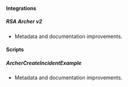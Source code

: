 
#### Integrations

##### RSA Archer v2

- Metadata and documentation improvements.

#### Scripts

##### ArcherCreateIncidentExample

- Metadata and documentation improvements.

